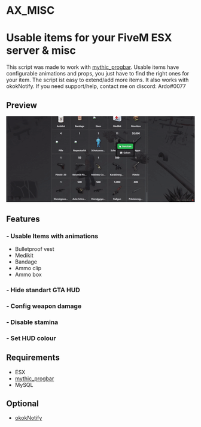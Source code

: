 # AX_MISC
# Usable items for your FiveM ESX server & misc
This script was made to work with [mythic_progbar](https://github.com/HalCroves/mythic_progbar).
Usable items have configurable animations and props, you just have to find the right ones for your
item. The script ist easy to extend/add more items. It also works with okokNotify.
If you need support/help, contact me on discord:
Ardo#0077
## Preview
![](https://github.com/axdevelopment/ax_items/blob/main/preview.gif)
## Features
### - Usable Items with animations
- Bulletproof vest
- Medikit
- Bandage
- Ammo clip
- Ammo box
### - Hide standart GTA HUD
### - Config weapon damage
### - Disable stamina
### - Set HUD colour
## Requirements
- ESX
- [mythic_progbar](https://github.com/HalCroves/mythic_progbar)
- MySQL
## Optional
- [okokNotify](https://okok.tebex.io/package/4724993)
